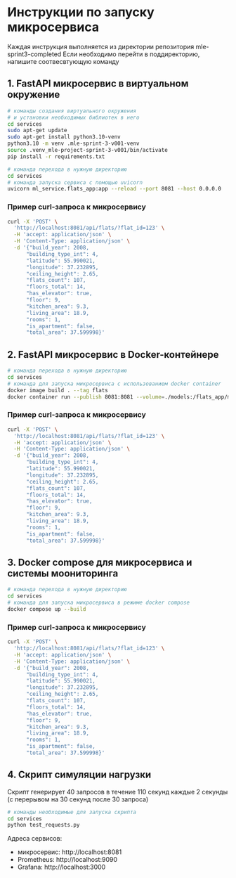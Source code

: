 # Инструкции по запуску микросервиса

Каждая инструкция выполняется из директории репозитория mle-sprint3-completed
Если необходимо перейти в поддиректорию, напишите соотвесвтующую команду

## 1. FastAPI микросервис в виртуальном окружение
```bash
# команды создания виртуального окружения
# и установки необходимых библиотек в него
cd services
sudo apt-get update
sudo apt-get install python3.10-venv
python3.10 -m venv .mle-sprint-3-v001-venv
source .venv_mle-project-sprint-3-v001/bin/activate
pip install -r requirements.txt

# команда перехода в нужную директорию
cd services
# команда запуска сервиса с помощью uvicorn
uvicorn ml_service.flats_app:app --reload --port 8081 --host 0.0.0.0
```

### Пример curl-запроса к микросервису

```bash
curl -X 'POST' \
  'http://localhost:8081/api/flats/?flat_id=123' \
  -H 'accept: application/json' \
  -H 'Content-Type: application/json' \
  -d '{"build_year": 2008,
      "building_type_int": 4,
      "latitude": 55.990021,
      "longitude": 37.232895,
      "ceiling_height": 2.65,
      "flats_count": 107,
      "floors_total": 14,
      "has_elevator": true,
      "floor": 9,
      "kitchen_area": 9.3,
      "living_area": 18.9,
      "rooms": 1,
      "is_apartment": false,
      "total_area": 37.599998}'
```


## 2. FastAPI микросервис в Docker-контейнере

```bash
# команда перехода в нужную директорию
cd services
# команда для запуска микросервиса с использованием docker container
docker image build . --tag flats
docker container run --publish 8081:8081 --volume=./models:/flats_app/models --env-file .env flats
```

### Пример curl-запроса к микросервису

```bash
curl -X 'POST' \
  'http://localhost:8081/api/flats/?flat_id=123' \
  -H 'accept: application/json' \
  -H 'Content-Type: application/json' \
  -d '{"build_year": 2008,
      "building_type_int": 4,
      "latitude": 55.990021,
      "longitude": 37.232895,
      "ceiling_height": 2.65,
      "flats_count": 107,
      "floors_total": 14,
      "has_elevator": true,
      "floor": 9,
      "kitchen_area": 9.3,
      "living_area": 18.9,
      "rooms": 1,
      "is_apartment": false,
      "total_area": 37.599998}'
```

## 3. Docker compose для микросервиса и системы моониторинга

```bash
# команда перехода в нужную директорию
cd services
# команда для запуска микросервиса в режиме docker compose
docker compose up --build
```

### Пример curl-запроса к микросервису

```bash
curl -X 'POST' \
  'http://localhost:8081/api/flats/?flat_id=123' \
  -H 'accept: application/json' \
  -H 'Content-Type: application/json' \
  -d '{"build_year": 2008,
      "building_type_int": 4,
      "latitude": 55.990021,
      "longitude": 37.232895,
      "ceiling_height": 2.65,
      "flats_count": 107,
      "floors_total": 14,
      "has_elevator": true,
      "floor": 9,
      "kitchen_area": 9.3,
      "living_area": 18.9,
      "rooms": 1,
      "is_apartment": false,
      "total_area": 37.599998}'
```

## 4. Скрипт симуляции нагрузки
Скрипт генерирует 40 запросов в течение 110 секунд каждые 2 секунды (с перерывом на 30 секунд после 30 запроса)

```bash
# команды необходимые для запуска скрипта
cd services
python test_requests.py
```

Адреса сервисов:
- микросервис: http://localhost:8081
- Prometheus: http://localhost:9090
- Grafana: http://localhost:3000